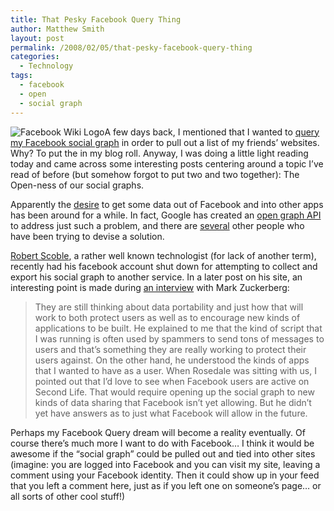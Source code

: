 ```yaml
---
title: That Pesky Facebook Query Thing
author: Matthew Smith
layout: post
permalink: /2008/02/05/that-pesky-facebook-query-thing
categories:
  - Technology
tags:
  - facebook
  - open
  - social graph
---
```

<img src="http://digivation.net/wp-content/uploads/2008/02/wiki_logo-3.png" class="right" alt="Facebook Wiki Logo" />A few days back, I mentioned that I wanted to [query my Facebook social graph][1] in order to pull out a list of my friends&#8217; websites. Why? To put the in my blog roll. Anyway, I was doing a little light reading today and came across some interesting posts centering around a topic I&#8217;ve read of before (but somehow forgot to put two and two together): The Open-ness of our social graphs.

Apparently the [desire][2] to get some data out of Facebook and into other apps has been around for a while. In fact, Google has created an [open graph API][3] to address just such a problem, and there are [several][4] other people who have been trying to devise a solution.

[Robert Scoble][5], a rather well known technologist (for lack of another term), recently had his facebook account shut down for attempting to collect and export his social graph to another service. In a later post on his site, an interesting point is made during [an interview][6] with Mark Zuckerberg:

> They are still thinking about data portability and just how that will work to both protect users as well as to encourage new kinds of applications to be built. He explained to me that the kind of script that I was running is often used by spammers to send tons of messages to users and that’s something they are really working to protect their users against. On the other hand, he understood the kinds of apps that I wanted to have as a user. When Rosedale was sitting with us, I pointed out that I’d love to see when Facebook users are active on Second Life. That would require opening up the social graph to new kinds of data sharing that Facebook isn’t yet allowing. But he didn’t yet have answers as to just what Facebook will allow in the future.

Perhaps my Facebook Query dream will become a reality eventually. Of course there&#8217;s much more I want to do with Facebook&#8230; I think it would be awesome if the &#8220;social graph&#8221; could be pulled out and tied into other sites (imagine: you are logged into Facebook and you can visit my site, leaving a comment using your Facebook identity. Then it could show up in your feed that you left a comment here, just as if you left one on someone&#8217;s page&#8230; or all sorts of other cool stuff!)

 [1]: http://digivation.net/2008/01/30/i-want-to-query-facebook
 [2]: http://blog.broadbandmechanics.com/2007/09/open-letter-to-mark-zukerberg
 [3]: http://code.google.com/apis/socialgraph/
 [4]: http://www.dataportability.org/
 [5]: http://scobleizer.com
 [6]: http://scobleizer.com/2008/01/26/the-shy-mark-zuckerberg-founder-of-facebook/